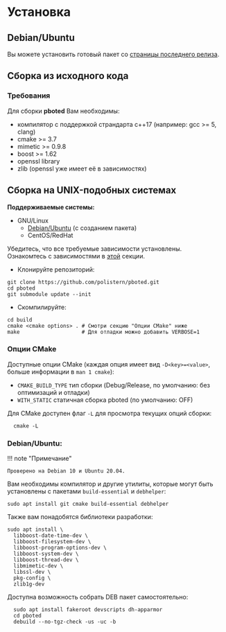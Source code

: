 # Установка

## Debian/Ubuntu

Вы можете установить готовый пакет со [страницы последнего релиза](https://github.com/polistern/pboted/releases/latest).

## Сборка из исходного кода

### Требования

Для сборки **pboted** Вам необходимы:

* компилятор с поддержкой страндарта c++17 (например: gcc >= 5, clang)
* cmake >= 3.7
* mimetic >= 0.9.8
* boost >= 1.62
* openssl library
* zlib (openssl уже имеет её в зависимостях)

## Сборка на UNIX-подобных системах

**Поддерживаемые системы:**

* GNU/Linux
    - [Debian/Ubuntu](#debian-ubuntu) (с созданием пакета)
    - CentOS/RedHat

Убедитесь, что все требуемые зависимости установлены.  
Ознакомтесь с зависимостями в [этой](#Требования) секции.

- Клонируйте репозиторий:

```
git clone https://github.com/polistern/pboted.git
cd pboted
git submodule update --init
```

- Скомпилируйте:

```
cd build
cmake <cmake options> . # Смотри секцию "Опции CMake" ниже
make                    # Для отладки можно добавить VERBOSE=1
```

### Опции CMake

Доступные опции CMake (каждая опция имеет вид `-D<key>=<value>`, больше информации в `man 1 cmake`):

- `CMAKE_BUILD_TYPE` тип сборки (Debug/Release, по умолчанию: без оптимизаций и отладки)
- `WITH_STATIC`      статичная сборка pboted (по умолчанию: OFF)

Для CMake доступен флаг `-L` для просмотра текущих опций сборки:

```
  cmake -L
```

### Debian/Ubuntu:

!!! note "Примечание"

    Проверено на Debian 10 и Ubuntu 20.04.

Вам необходимы компилятор и другие утилиты, которые могут быть установлены с пакетами `build-essential` и `debhelper`:

```
sudo apt install git cmake build-essential debhelper
```

Также вам понадобятся библиотеки разработки:

```
sudo apt install \
  libboost-date-time-dev \
  libboost-filesystem-dev \
  libboost-program-options-dev \
  libboost-system-dev \
  libboost-thread-dev \
  libmimetic-dev \
  libssl-dev \
  pkg-config \
  zlib1g-dev
```

Доступна возможность собрать DEB пакет самостоятельно:

```
  sudo apt install fakeroot devscripts dh-apparmor
  cd pboted
  debuild --no-tgz-check -us -uc -b
```
